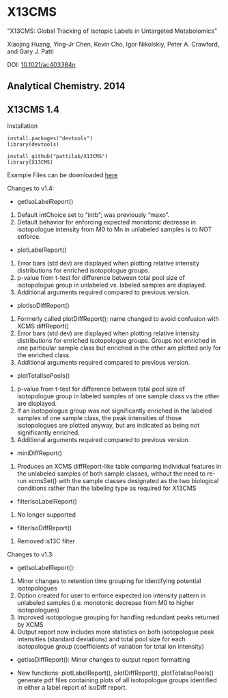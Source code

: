 # X13CMS
"X13CMS: Global Tracking of Isotopic Labels in Untargeted Metabolomics"

Xiaojing Huang, Ying-Jr Chen, Kevin Cho, Igor Nikolskiy, Peter A. Crawford, and Gary J. Patti

DOI: <a href="http://dx.doi.org/10.1021/ac403384n">10.1021/ac403384n</a>

Analytical Chemistry. 2014
------------------------------------------------------------------------------------------------------------------------------------
## X13CMS 1.4
Installation
````
install.packages("devtools")
library(devtools) 

install_github("pattilab/X13CMS")
library(X13CMS) 
````

Example Files can be downloaded <a href="http://pattilab.wustl.edu/download/Example.zip">here</a>

Changes to v1.4:

- getIsoLabelReport()
1) Default intChoice set to “intb”; was previously “maxo”.
2) Default behavior for enforcing expected monotonic decrease in isotopologue intensity from M0 to Mn in unlabeled samples is to NOT enforce.

- plotLabelReport()
1) Error bars (std dev) are displayed when plotting relative intensity distributions for enriched isotopologue groups.
2) p-value from t-test for difference between total pool size of isotopologue group in unlabeled vs. labeled samples are displayed.
3) Additional arguments required compared to previous version.

- plotIsoDiffReport()
1) Formerly called plotDiffReport(); name changed to avoid confusion with XCMS diffReport()
2) Error bars (std dev) are displayed when plotting relative intensity distributions for enriched isotopologue groups. Groups not enriched in one particular sample class but enriched in the other are plotted only for the enriched class.
3) Additional arguments required compared to previous version.

- plotTotalIsoPools()
1) p-value from t-test for difference between total pool size of isotopologue group in labeled samples of one sample class vs the other are displayed.
2) If an isotopologue group was not significantly enriched in the labeled samples of one sample class, the peak intensities of those isotopologues are plotted anyway, but are indicated as being not significantly enriched.
3) Additional arguments required compared to previous version.

- miniDiffReport()
1) Produces an XCMS diffReport-like table comparing individual features in the unlabeled samples of both sample classes, without the need to re-run xcmsSet() with the sample classes designated as the two biological conditions rather than the labeling type as required for X13CMS

- filterIsoLabelReport()
1) No longer supported

- filterIsoDiffReport()
1) Removed is13C filter

Changes to v1.3:

- getIsoLabelReport():
1) Minor changes to retention time grouping for identifying potential isotopologues
2) Option created for user to enforce expected ion intensity pattern in unlabeled samples (i.e. monotonic decrease from M0 to higher isotopologues)
3) Improved isotopologue grouping for handling redundant peaks returned by XCMS
4) Output report now includes more statistics on both isotopologue peak intensities (standard deviations) and total pool size for each isotopologue group (coefficients of variation for total ion intensity)

- getIsoDiffReport(): Minor changes to output report formatting

- New functions: plotLabelReport(), plotDiffReport(), plotTotalIsoPools() generate pdf files containing plots of all isotopologue groups identified in either a label report of isoDiff report.
